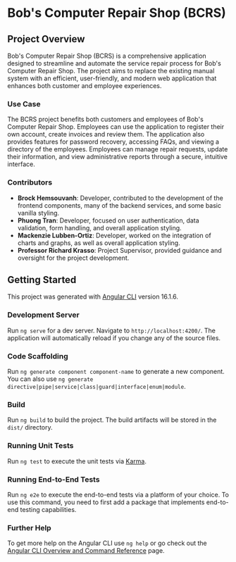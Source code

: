 # Bob's Computer Repair Shop (BCRS)

## Project Overview

Bob's Computer Repair Shop (BCRS) is a comprehensive application designed to streamline and automate the service repair process for Bob's Computer Repair Shop. The project aims to replace the existing manual system with an efficient, user-friendly, and modern web application that enhances both customer and employee experiences.

### Use Case

The BCRS project benefits both customers and employees of Bob's Computer Repair Shop. Employees can use the application to register their own account, create invoices and review them. The application also provides features for password recovery, accessing FAQs, and viewing a directory of the employees. Employees can manage repair requests, update their information, and view administrative reports through a secure, intuitive interface.

### Contributors

- **Brock Hemsouvanh**: Developer, contributed to the development of the frontend components, many of the backend services, and some basic vanilla styling.
- **Phuong Tran**: Developer, focused on user authentication, data validation, form handling, and overall application styling.
- **Mackenzie Lubben-Ortiz**: Developer, worked on the integration of charts and graphs, as well as overall application styling.
- **Professor Richard Krasso**: Project Supervisor, provided guidance and oversight for the project development.

## Getting Started

This project was generated with [Angular CLI](https://github.com/angular/angular-cli) version 16.1.6.

### Development Server

Run `ng serve` for a dev server. Navigate to `http://localhost:4200/`. The application will automatically reload if you change any of the source files.

### Code Scaffolding

Run `ng generate component component-name` to generate a new component. You can also use `ng generate directive|pipe|service|class|guard|interface|enum|module`.

### Build

Run `ng build` to build the project. The build artifacts will be stored in the `dist/` directory.

### Running Unit Tests

Run `ng test` to execute the unit tests via [Karma](https://karma-runner.github.io).

### Running End-to-End Tests

Run `ng e2e` to execute the end-to-end tests via a platform of your choice. To use this command, you need to first add a package that implements end-to-end testing capabilities.

### Further Help

To get more help on the Angular CLI use `ng help` or go check out the [Angular CLI Overview and Command Reference](https://angular.io/cli) page.
